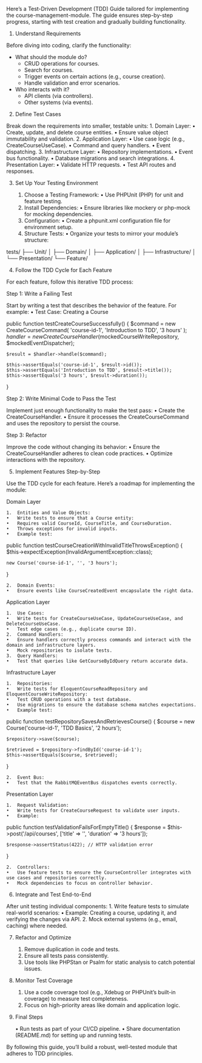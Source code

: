 Here’s a Test-Driven Development (TDD) Guide tailored for implementing the course-management-module. The guide ensures step-by-step progress, starting with test creation and gradually building functionality.

1. Understand Requirements

Before diving into coding, clarify the functionality:
- What should the module do?
    - CRUD operations for courses.
    - Search for courses.
    - Trigger events on certain actions (e.g., course creation).
    - Handle validation and error scenarios.
- Who interacts with it?
    - API clients (via controllers).
    - Other systems (via events).

2. Define Test Cases

Break down the requirements into smaller, testable units:
	1.	Domain Layer:
	•	Create, update, and delete course entities.
	•	Ensure value object immutability and validation.
	2.	Application Layer:
	•	Use case logic (e.g., CreateCourseUseCase).
	•	Command and query handlers.
	•	Event dispatching.
	3.	Infrastructure Layer:
	•	Repository implementations.
	•	Event bus functionality.
	•	Database migrations and search integrations.
	4.	Presentation Layer:
	•	Validate HTTP requests.
	•	Test API routes and responses.

3. Set Up Your Testing Environment

	1.	Choose a Testing Framework:
	•	Use PHPUnit (PHP) for unit and feature testing.
	2.	Install Dependencies:
	•	Ensure libraries like mockery or php-mock for mocking dependencies.
	3.	Configuration:
	•	Create a phpunit.xml configuration file for environment setup.
	4.	Structure Tests:
	•	Organize your tests to mirror your module’s structure:

tests/
├── Unit/
│   ├── Domain/
│   ├── Application/
│   ├── Infrastructure/
│   └── Presentation/
└── Feature/

4. Follow the TDD Cycle for Each Feature

For each feature, follow this iterative TDD process:

Step 1: Write a Failing Test

Start by writing a test that describes the behavior of the feature. For example:
	•	Test Case: Creating a Course

public function testCreateCourseSuccessfully() {
    $command = new CreateCourseCommand(
        'course-id-1',
        'Introduction to TDD',
        '3 hours'
    );
    $handler = new CreateCourseHandler($mockedCourseWriteRepository, $mockedEventDispatcher);

    $result = $handler->handle($command);

    $this->assertEquals('course-id-1', $result->id());
    $this->assertEquals('Introduction to TDD', $result->title());
    $this->assertEquals('3 hours', $result->duration());
}



Step 2: Write Minimal Code to Pass the Test

Implement just enough functionality to make the test pass:
	•	Create the CreateCourseHandler.
	•	Ensure it processes the CreateCourseCommand and uses the repository to persist the course.

Step 3: Refactor

Improve the code without changing its behavior:
	•	Ensure the CreateCourseHandler adheres to clean code practices.
	•	Optimize interactions with the repository.

5. Implement Features Step-by-Step

Use the TDD cycle for each feature. Here’s a roadmap for implementing the module:

Domain Layer

	1.	Entities and Value Objects:
	•	Write tests to ensure that a Course entity:
	•	Requires valid CourseId, CourseTitle, and CourseDuration.
	•	Throws exceptions for invalid inputs.
	•	Example test:

public function testCourseCreationWithInvalidTitleThrowsException() {
    $this->expectException(InvalidArgumentException::class);

    new Course('course-id-1', '', '3 hours');
}


	2.	Domain Events:
	•	Ensure events like CourseCreatedEvent encapsulate the right data.

Application Layer

	1.	Use Cases:
	•	Write tests for CreateCourseUseCase, UpdateCourseUseCase, and DeleteCourseUseCase.
	•	Test edge cases (e.g., duplicate course ID).
	2.	Command Handlers:
	•	Ensure handlers correctly process commands and interact with the domain and infrastructure layers.
	•	Mock repositories to isolate tests.
	3.	Query Handlers:
	•	Test that queries like GetCourseByIdQuery return accurate data.

Infrastructure Layer

	1.	Repositories:
	•	Write tests for EloquentCourseReadRepository and EloquentCourseWriteRepository:
	•	Test CRUD operations with a test database.
	•	Use migrations to ensure the database schema matches expectations.
	•	Example test:

public function testRepositorySavesAndRetrievesCourse() {
    $course = new Course('course-id-1', 'TDD Basics', '2 hours');

    $repository->save($course);

    $retrieved = $repository->findById('course-id-1');
    $this->assertEquals($course, $retrieved);
}


	2.	Event Bus:
	•	Test that the RabbitMQEventBus dispatches events correctly.

Presentation Layer

	1.	Request Validation:
	•	Write tests for CreateCourseRequest to validate user inputs.
	•	Example:

public function testValidationFailsForEmptyTitle() {
    $response = $this->post('/api/courses', ['title' => '', 'duration' => '3 hours']);

    $response->assertStatus(422); // HTTP validation error
}


	2.	Controllers:
	•	Use feature tests to ensure the CourseController integrates with use cases and repositories correctly.
	•	Mock dependencies to focus on controller behavior.

6. Integrate and Test End-to-End

After unit testing individual components:
	1.	Write feature tests to simulate real-world scenarios:
	•	Example: Creating a course, updating it, and verifying the changes via API.
	2.	Mock external systems (e.g., email, caching) where needed.

7. Refactor and Optimize

	1.	Remove duplication in code and tests.
	2.	Ensure all tests pass consistently.
	3.	Use tools like PHPStan or Psalm for static analysis to catch potential issues.

8. Monitor Test Coverage

	1.	Use a code coverage tool (e.g., Xdebug or PHPUnit’s built-in coverage) to measure test completeness.
	2.	Focus on high-priority areas like domain and application logic.

9. Final Steps

	•	Run tests as part of your CI/CD pipeline.
	•	Share documentation (README.md) for setting up and running tests.

By following this guide, you’ll build a robust, well-tested module that adheres to TDD principles.
